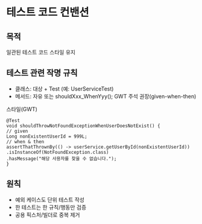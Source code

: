 # 테스트 코드 컨밴션

## 목적
일관된 테스트 코드 스타일 유지

## 테스트 관련 작명 규칙

- 클래스: 대상 + Test (예: UserServiceTest)
- 메서드: 자유 또는 shouldXxx_WhenYyy(); GWT 주석 권장(given-when-then)

스타일(GWT)
```text
@Test
void shouldThrowNotFoundExceptionWhenUserDoesNotExist() {
// given
Long nonExistentUserId = 999L;
// when & then
assertThatThrownBy(() -> userService.getUserById(nonExistentUserId))
.isInstanceOf(NotFoundException.class)
.hasMessage("해당 사용자를 찾을 수 없습니다.");
}
```

## 원칙

- 예외 케이스도 단위 테스트 작성
- 한 테스트는 한 규칙/행동만 검증
- 공용 픽스처/빌더로 중복 제거
